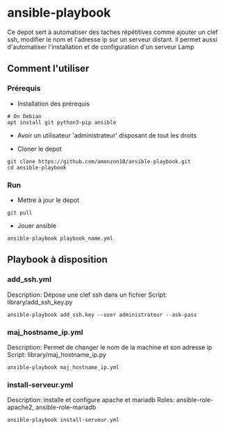 # ansible-playbook

Ce depot sert à automatiser des taches répétitives comme ajouter un clef ssh, modifier le nom et l'adresse ip sur un serveur distant.
Il permet aussi d'automatiser l'installation et de configuration d'un serveur Lamp

## Comment l'utiliser

### Prérequis

- Installation des prérequis

```
# On Debian
apt install git python3-pip ansible
```
- Avoir un utilisateur 'administrateur' disposant de tout les droits

- Cloner le depot

```
git clone https://github.com/amonzon10/ansible-playbook.git
cd ansible-playbook
```

### Run

- Mettre à jour le depot

```
git pull
```

- Jouer ansible

```
ansible-playbook playbook_name.yml
```

## Playbook à disposition

### add_ssh.yml

Description: Dépose une clef ssh dans un fichier
Script: library/add_ssh_key.py

```
ansible-playbook add_ssh.key --user administrateur --ask-pass
```

### maj_hostname_ip.yml

Description: Permet de changer le nom de la machine et son adresse ip
Script: library/maj_hostname_ip.py

```
ansible-playbook maj_hostname_ip.yml
```

### install-serveur.yml

Description: installe et configure apache et mariadb
Roles: ansible-role-apache2, ansible-role-mariadb

```
ansible-playbook install-serveur.yml
```

